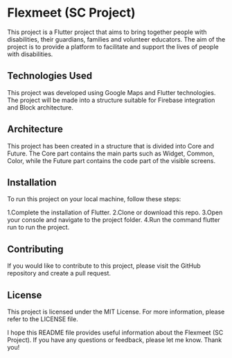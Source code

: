 # Flexmeet (SC Project)

This project is a Flutter project that aims to bring together people with disabilities,
their guardians, families and volunteer educators. The aim of the project is to provide
a platform to facilitate and support the lives of people with disabilities.

## Technologies Used


This project was developed using Google Maps and Flutter technologies.
The project will be made into a structure suitable for Firebase integration and Block architecture.

## Architecture

This project has been created in a structure that is divided into Core and Future.
The Core part contains the main parts such as Widget, Common, Color, while the Future part
contains the code part of the visible screens.

## Installation

To run this project on your local machine, follow these steps:

1.Complete the installation of Flutter.
2.Clone or download this repo.
3.Open your console and navigate to the project folder.
4.Run the command flutter run to run the project.

## Contributing

If you would like to contribute to this project, please visit the GitHub
repository and create a pull request.

## License

This project is licensed under the MIT License. For more information, 
please refer to the LICENSE file.

I hope this README file provides useful information about the Flexmeet (SC Project).
If you have any questions or feedback, please let me know. Thank you! 
